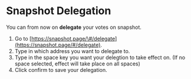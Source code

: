 # Snapshot Delegation

You can from now on **delegate** your votes on snapshot.

1. Go to [https://snapshot.page/\#/delegate](https://snapshot.page/#/delegate).
2. Type in which address you want to delegate to.
3. Type in the space key you want your delegtion to take effect on. \(If no space selected, effect will take place on all spaces\)
4. Click confirm to save your delegation.

